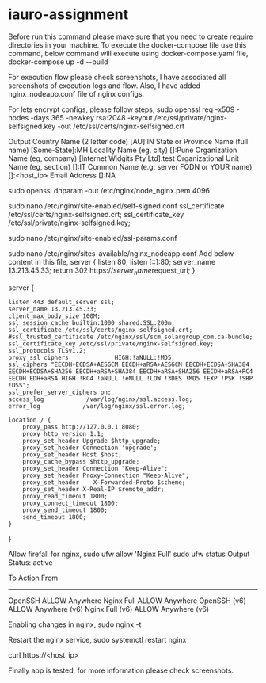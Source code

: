 # iauro-assignment

Before run this command please make sure that you need to create require directories in your machine.
To execute the docker-compose file use this command, below command will execute using docker-compose.yaml file,
docker-compose up -d --build

For execution flow please check screenshots, I have associated all screenshots of execution logs and flow.
Also, I have added nginx_nodeapp.conf file of nginx configs.

For lets encrypt configs, please follow steps,
sudo openssl req -x509 -nodes -days 365 -newkey rsa:2048 -keyout /etc/ssl/private/nginx-selfsigned.key -out /etc/ssl/certs/nginx-selfsigned.crt

Output
Country Name (2 letter code) [AU]:IN
State or Province Name (full name) [Some-State]:MH
Locality Name (eg, city) []:Pune
Organization Name (eg, company) [Internet Widgits Pty Ltd]:test
Organizational Unit Name (eg, section) []:IT
Common Name (e.g. server FQDN or YOUR name) []:<host_ip>
Email Address []:NA

sudo openssl dhparam -out /etc/nginx/node_nginx.pem 4096

sudo nano /etc/nginx/site-enabled/self-signed.conf
ssl_certificate /etc/ssl/certs/nginx-selfsigned.crt;
ssl_certificate_key /etc/ssl/private/nginx-selfsigned.key;

sudo nano /etc/nginx/site-enabled/ssl-params.conf

sudo nano /etc/nginx/sites-available/nginx_nodeapp.conf
Add below content in this file,
server
{
    listen 80;
    listen [::]:80;
    server_name 13.213.45.33;
    return 302 https://$server_name$request_uri;
}

server {

    listen 443 default_server ssl;
    server_name 13.213.45.33;
    client_max_body_size 100M;
    ssl_session_cache builtin:1000 shared:SSL:200m;
    ssl_certificate /etc/ssl/certs/nginx-selfsigned.crt;
    #ssl_trusted_certificate /etc/nginx/ssl/scm_solargroup_com.ca-bundle;
    ssl_certificate_key /etc/ssl/private/nginx-selfsigned.key;
    ssl_protocols TLSv1.2;
    proxy_ssl_ciphers             HIGH:!aNULL:!MD5;
    ssl_ciphers "EECDH+ECDSA+AESGCM EECDH+aRSA+AESGCM EECDH+ECDSA+SHA384 EECDH+ECDSA+SHA256 EECDH+aRSA+SHA384 EECDH+aRSA+SHA256 EECDH+aRSA+RC4 EECDH EDH+aRSA HIGH !RC4 !aNULL !eNULL !LOW !3DES !MD5 !EXP !PSK !SRP !DSS";
    ssl_prefer_server_ciphers on;
    access_log            /var/log/nginx/ssl.access.log;
    error_log            /var/log/nginx/ssl.error.log;
   
	location / {
        proxy_pass http://127.0.0.1:8080;
        proxy_http_version 1.1;
        proxy_set_header Upgrade $http_upgrade;
        proxy_set_header Connection 'upgrade';
        proxy_set_header Host $host;
        proxy_cache_bypass $http_upgrade;
        proxy_set_header Connection "Keep-Alive";
        proxy_set_header Proxy-Connection "Keep-Alive";
        proxy_set_header    X-Forwarded-Proto $scheme;
        proxy_set_header X-Real-IP $remote_addr;
        proxy_read_timeout 1800;
        proxy_connect_timeout 1800;
        proxy_send_timeout 1800;
        send_timeout 1800;
    }
 
}

Allow firefall for nginx,
sudo ufw allow 'Nginx Full'
sudo ufw status
Output
Status: active

To                         Action      From
--                         ------      ----
OpenSSH                    ALLOW       Anywhere
Nginx Full                 ALLOW       Anywhere
OpenSSH (v6)               ALLOW       Anywhere (v6)
Nginx Full (v6)            ALLOW       Anywhere (v6)

Enabling changes in nginx,
sudo nginx -t

Restart the nginx service,
sudo systemctl restart nginx

curl https://<host_ip>

Finally app is tested, for more information please check screenshots.

